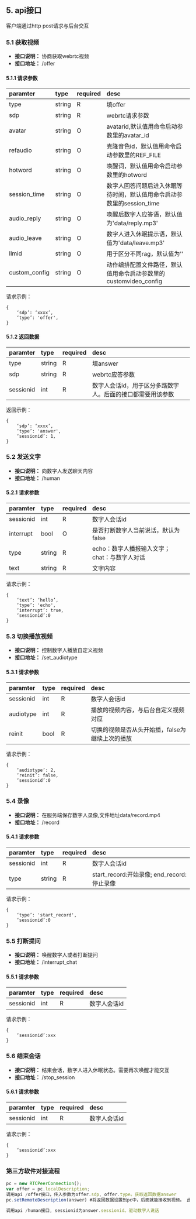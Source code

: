 ## 5. api接口
客户端通过http post请求与后台交互

### 5.1 获取视频
- **接口说明：** 协商获取webrtc视频
- **接口地址：** /offer

#### 5.1.1 请求参数
  
paramter			|type		|required	|desc  
:----				|:---		|:------	|:---	
type				|string		|R			|填offer
sdp				    |string		|R			|webrtc请求参数
avatar				|string		|O			|avatarid,默认值用命令启动参数里的avatar_id
refaudio			|string		|O			|克隆音色id，默认值用命令启动参数里的REF_FILE
hotword				|string		|O			|唤醒词，默认值用命令启动参数里的hotword
session_time		|string		|O			|数字人回答问题后进入休眠等待时间，默认值用命令启动参数里的session_time
audio_reply			|string		|O			|唤醒后数字人应答语，默认值为'data/reply.mp3'
audio_leave			|string		|O			|数字人进入休眠提示语，默认值为'data/leave.mp3'
llmid			    |string		|O			|用于区分不同rag，默认值为''
custom_config		|string		|O			|动作编排配置文件路径，默认值用命令启动参数里的customvideo_config


请求示例：

```
{
    ‘sdp’: ‘xxxx’,
    ‘type’: 'offer',
}

```
#### 5.1.2 返回数据
  
paramter			|type		|required	|desc  
:----				|:---		|:------	|:---	
type				|string		|R			|填answer
sdp				    |string		|R			|webrtc应答参数
sessionid			|int		|R			|数字人会话id，用于区分多路数字人。后面的接口都需要用该参数


返回示例：

```
{
    ‘sdp’: ‘xxxx’,
    ‘type’: 'answer',
    ‘sessionid’: 1,
}

```

### 5.2 发送文字
- **接口说明：** 向数字人发送聊天内容
- **接口地址：** /human

#### 5.2.1 请求参数
  
paramter			|type		|required	|desc  
:----				|:---		|:------	|:---	
sessionid			|int		|R			|数字人会话id
interrupt			|bool		|O			|是否打断数字人当前说话，默认为false
type				|string		|R			|echo：数字人播报输入文字；chat：与数字人对话
text				|string		|R			|文字内容


请求示例：

```
{
    ‘text’: ‘hello’,
    ‘type’: 'echo',
    ‘interrupt’: true,
    ‘sessionid’:0
}

```

### 5.3 切换播放视频
- **接口说明：** 控制数字人播放自定义视频
- **接口地址：** /set_audiotype

#### 5.3.1 请求参数
  
paramter			|type		|required	|desc  
:----				|:---		|:------	|:---	
sessionid			|int		|R			|数字人会话id
audiotype			|int		|R			|播放的视频内容，与后台自定义视频对应
reinit				|bool		|R			|切换的视频是否从头开始播，false为继续上次的播放


请求示例：

```
{
    ‘audiotype’: 2,
    ‘reinit’: false,
    ‘sessionid’:0
}

```

### 5.4 录像
- **接口说明：** 在服务端保存数字人录像,文件地址data/record.mp4
- **接口地址：** /record

#### 5.4.1 请求参数
  
paramter			|type		|required	|desc  
:----				|:---		|:------	|:---	
sessionid			|int		|R			|数字人会话id
type   			    |string		|R			|start_record:开始录像; end_record:停止录像


请求示例：

```
{
    ‘type’: 'start_record',
    ‘sessionid’:0
}

```

### 5.5 打断提问
- **接口说明：** 唤醒数字人或者打断提问
- **接口地址：** /interrupt_chat

#### 5.5.1 请求参数
  
paramter			|type		|required	|desc  
:----				|:---		|:------	|:---	
sessionid			|int		|R			|数字人会话id


请求示例：

```
{
    ‘sessionid’:xxx
}

```

### 5.6 结束会话
- **接口说明：** 结束会话，数字人进入休眠状态。需要再次唤醒才能交互
- **接口地址：** /stop_session

#### 5.6.1 请求参数
  
paramter			|type		|required	|desc  
:----				|:---		|:------	|:---	
sessionid			|int		|R			|数字人会话id


请求示例：

```
{
    ‘sessionid’:xxx
}

```

### 第三方软件对接流程
```javascript
pc = new RTCPeerConnection();
var offer = pc.localDescription;
调用api /offer接口，传入参数为offer.sdp, offer.type。获取返回数据answer
pc.setRemoteDescription(answer) #将返回数据设置到pc中，后面就能接收到视频。 此部分具体代码参考web/client.js

调用api /human接口, sessionid为answer.sessionid。驱动数字人说话

```